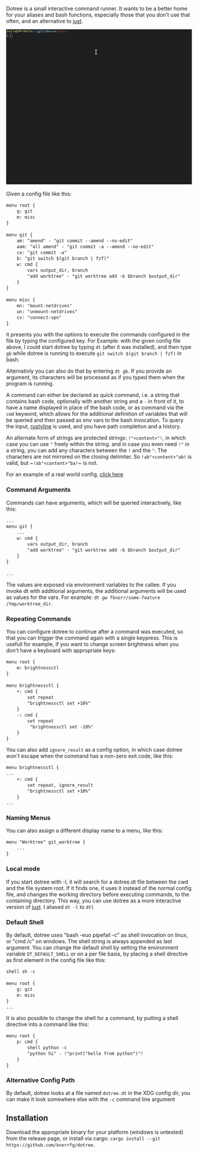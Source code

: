 Dotree is a small interactive command runner. It wants to be a better home for your
aliases and bash functions, especially those that you don't use that often, and an 
alternative to [just](https://github.com/casey/just).

![](./demo.gif)

Given a config file like this: 

```
menu root {
	g: git
	m: misc
}

menu git {
	am: "amend" - "git commit --amend --no-edit"
	aam: "all amend" - "git commit -a --amend --no-edit"
	ca: "git commit -a"
	b: "git switch $(git branch | fzf)"
	w: cmd {
		vars output_dir, branch
		"add worktree" - "git worktree add -b $branch $output_dir"
	}
}

menu misc {
	mn: "mount-netdrives"
	un: "unmount-netdrives"
	cv: "connect-vpn"
}
```

it presents you with the options to execute the commands configured in the file
by typing the configured key. For Example: with the given config file above, I could 
start dotree by typing `dt` (after it was installed), and then type `gb` while dotree is
running to execute `git switch $(git branch | fzf)` in bash. 

Alternativly you can also do that by entering `dt gb`. If you provide an argument, its
characters will be processed as if you typed them when the program is running.

A command can either be declared as quick command, i.e. a string that contains bash code,
optionally with another string and a `-` in front of it, to have a name displayed in place
of the bash code, or as command via the `cmd` keyword, which allows for the additional
definition of variables that will be queried and then passed as env vars to the bash invocation.
To query the input, [rustyline](https://github.com/kkawakam/rustyline) is used, and you have 
path completion and a history.

An alternate form of strings are protected strings: `!"<content>"!`, in which case you can use 
`"` freely within the string. and in case you even need `!"` in a string, you can add any
characters between the `!` and the `"`. The characters are not mirrored on the closing 
delimiter. So `!ab"<content>"ab!` is valid, but ~`!ab"<content>"ba!`~ is not.

For an example of a real world config, [click here](./example.dt)

### Command Arguments

Commands can have arguments, which will be queried interactively, like this:

```
...
menu git {
	...
	w: cmd {
		vars output_dir, branch
		"add worktree" - "git worktree add -b $branch $output_dir"
	}
}

...
```

The values are exposed via environment variables to the callee.
If you invoke dt with additional arguments, the additional arguments will be used as values
for the vars. For example: `dt gw fknorr/some-feature /tmp/worktree_dir`.

### Repeating Commands

You can configure dotree to continue after a command was executed, so that you can trigger 
the command again with a single keypress. This is usefull for example, if you want to 
change screen brightness when you don't have a keyboard with appropriate keys:

```
menu root {
	m: brightnessctl
}

menu brightnessctl {
	+: cmd {
		set repeat
		"brightnessctl set +10%"
	}
	-: cmd {
		set repeat
		 "brightnessctl set -10%"
	}
}
```

You can also add `ignore_result` as a config option, in which case dotree won't escape
when the command has a non-zero exit code, like this:

```
menu brightnessctl {
...
	+: cmd {
		set repeat, ignore_result
		"brightnessctl set +10%"
	}
...
```

### Naming Menus

You can also assign a different display name to a menu, like this:

```
menu "Worktree" git_worktree {
	...
}
```

### Local mode

If you start dotree with -l, it will search for a dotree.dt file between the cwd and the file
system root. If it finds one, it uses it instead of the normal config file, and changes the
working directory before executing commands, to the containing directory. This way, you can 
use dotree as a more interactive version of [just](https://github.com/casey/just). I aliased
`dt -l` to `dtl`

### Default Shell

By default, dotree uses "bash -euo pipefail -c" as shell invocation on linux, or "cmd /c" on 
windows. The shell string is always appended as last argument. You can change the default shell
by setting the environment variable `DT_DEFAULT_SHELL` or on a per file basis, by placing
a shell directive as first element in the config file like this:

```
shell sh -c

menu root {
	g: git
	m: misc
}
...
```

It is also possible to change the shell for a command, by putting a shell directive into a
command like this:

```
menu root {
	p: cmd {
		shell python -c
		"python hi" - !"print("hello from python")"!
	}
}
```

### Alternative Config Path

By default, dotree looks at a file named `dotree.dt` in the XDG config dir, you can make 
it look somewhere else with the `-c` command line argument

## Installation

Download the appropriate binary for your platform (windows is untested) from the release page, 
or install via cargo: `cargo install --git https://github.com/knorrfg/dotree`.

